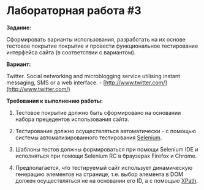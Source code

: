 # Лабораторная работа #3

**Задание:**

Сформировать варианты использования, разработать на их основе тестовое покрытие покрытие и провести функциональное тестирование интерфейса сайта (в соответствии с вариантом).

**Вариант:**

Twitter. Social networking and microblogging service utilising instant messaging, SMS or a web interface. - [http://www.twitter.com/](http://www.twitter.com/)

**Требования к выполнению работы:**

1. Тестовое покрытие должно быть сформировано на основании набора прецедентов использования сайта.

2. Тестирование должно осуществляться автоматически - с помощью системы автоматизированного тестирования [Selenium](https://docs.seleniumhq.org/).

3. Шаблоны тестов должны формироваться при помощи Selenium IDE и исполняться при помощи Selenium RC в браузерах Firefox и Chrome.

4. Предполагается, что тестируемый сайт использует динамическую генерацию элементов на странице, т.е. выбор элемента в DOM должен осуществляться не на основании его ID, а с помощью [XPath](https://ru.wikipedia.org/wiki/XPath).
